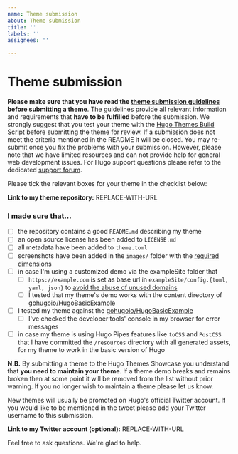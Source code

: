 ```yaml
---
name: Theme submission
about: Theme submission
title: ''
labels: ''
assignees: ''

---
```


# Theme submission

**Please make sure that you have read the [theme submission guidelines](https://github.com/gohugoio/hugoThemes/blob/master/README.md#adding-a-theme-to-the-list) before submitting a theme**. The guidelines provide all relevant information and requirements that **have to be fulfilled** before the submission. We strongly suggest that you test your theme with the [Hugo Themes Build Script](https://github.com/gohugoio/hugoThemes/blob/master/README.md#testing-a-theme-with-the-hugo-themes-website-build-script) before submitting the theme for review. If a submission does not meet the criteria mentioned in the README it will be closed. You may re-submit once you fix the problems with your submission. However, please note that we have limited resources and can not provide help for general web development issues. For Hugo support questions please refer to the dedicated [support forum](https://discourse.gohugo.io/).

Please tick the relevant boxes for your theme in the checklist below:

**Link to my theme repository:** REPLACE-WITH-URL

### I made sure that...

- [ ] the repository contains a good `README.md` describing my theme
- [ ] an open source license has been added to `LICENSE.md`
- [ ] all metadata have been added to `theme.toml`
- [ ] screenshots have been added in the `images/` folder with the [required dimensions](https://github.com/gohugoio/hugoThemes/blob/master/README.md#media)
- [ ] in case I'm using a customized demo via the exampleSite folder that
    - [ ] `https://example.com` is set as base url in `exampleSite/config.{toml, yaml, json}` to [avoid the abuse of unused domains](https://github.com/gohugoio/hugo/issues/2575)
    - [ ] I tested that my theme's demo works with the content directory of [gohugoio/HugoBasicExample](https://github.com/gohugoio/hugoBasicExample/tree/master/content)
- [ ] I tested my theme against the [gohugoio/HugoBasicExample](https://github.com/gohugoio/HugoBasicExample)
    - [ ] I've checked the developer tools' console in my browser for error messages
- [ ] in case my theme is using Hugo Pipes features like `toCSS` and `PostCSS` that I have committed the `/resources` directory with all generated assets, for my theme to work in the basic version of Hugo

**N.B.** By submitting a theme to the Hugo Themes Showcase you understand that **you need to maintain your theme**. If a theme demo breaks and remains broken then at some point it will be removed from the list without prior warning. If you no longer wish to maintain a theme please let us know.

New themes will usually be promoted on Hugo's official Twitter account. If you would like to be mentioned in the tweet please add your Twitter username to this submission.

**Link to my Twitter account (optional):** REPLACE-WITH-URL

Feel free to ask questions. We're glad to help.
